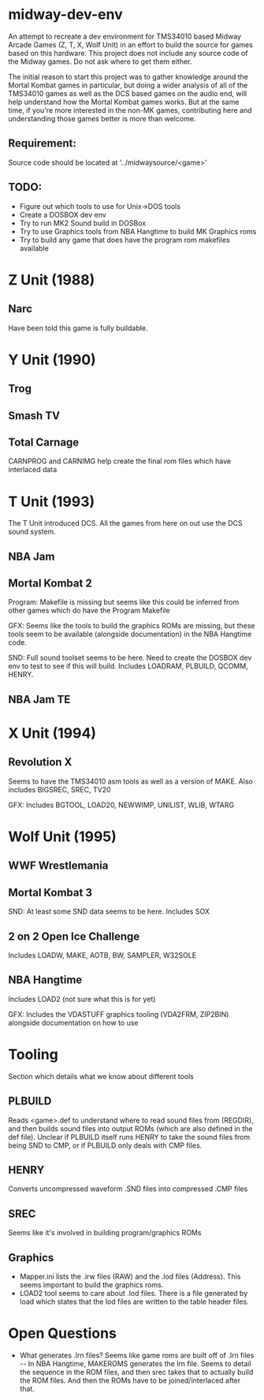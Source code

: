 # midway-dev-env
An attempt to recreate a dev environment for TMS34010 based Midway Arcade Games (Z, T, X, Wolf Unit) in an effort to build the source for games based on this hardware. This project does not include any source code of the Midway games. Do not ask where to get them either.

The initial reason to start this project was to gather knowledge around the Mortal Kombat games in particular, but doing a wider analysis of all of the TMS34010 games as well as the DCS based games on the audio end, will help understand how the Mortal Kombat games works. But at the same time, if you're more interested in the non-MK games, contributing here and understanding those games better is more than welcome.


## Requirement:
Source code should be located at '../midwaysource/\<game\>'

## TODO:
- Figure out which tools to use for Unix->DOS tools
- Create a DOSBOX dev env
- Try to run MK2 Sound build in DOSBox
- Try to use Graphics tools from NBA Hangtime to build MK Graphics roms
- Try to build any game that does have the program rom makefiles available

# Z Unit (1988)
## Narc
Have been told this game is fully buildable.

# Y Unit (1990)

## Trog

## Smash TV

## Total Carnage
CARNPROG and CARNIMG help create the final rom files which have interlaced data

# T Unit (1993)
The T Unit introduced DCS. All the games from here on out use the DCS sound system.

## NBA Jam


## Mortal Kombat 2
Program: Makefile is missing but seems like this could be inferred from other games which do have the Program Makefile

GFX: Seems like the tools to build the graphics ROMs are missing, but these tools seem to be available (alongside documentation) in the NBA Hangtime code.

SND: Full sound toolset seems to be here. Need to create the DOSBOX dev env to test to see if this will build. Includes LOADRAM, PLBUILD, QCOMM, HENRY.

## NBA Jam TE

# X Unit (1994)

## Revolution X
Seems to have the TMS34010 asm tools as well as a version of MAKE. Also includes BIGSREC, SREC, TV20

GFX: Includes BGTOOL, LOAD20, NEWWIMP, UNILIST, WLIB, WTARG

# Wolf Unit (1995)

## WWF Wrestlemania

## Mortal Kombat 3
SND: At least some SND data seems to be here. Includes SOX

## 2 on 2 Open Ice Challenge
Includes LOADW, MAKE, AOTB, BW, SAMPLER, W32SOLE

## NBA Hangtime
Includes LOAD2 (not sure what this is for yet)

GFX: Includes the VDASTUFF graphics tooling (VDA2FRM, ZIP2BIN) alongside documentation on how to use

# Tooling
Section which details what we know about different tools

## PLBUILD
Reads \<game\>.def to understand where to read sound files from (REGDIR), and then builds sound files into output ROMs (which are also defined in the def file). Unclear if PLBUILD itself runs HENRY to take the sound files from being SND to CMP, or if PLBUILD only deals with CMP files.

## HENRY
Converts uncompressed waveform .SND files into compressed .CMP files

## SREC
Seems like it's involved in building program/graphics ROMs

## Graphics
- Mapper.ini lists the .irw files (RAW) and the .lod files (Address). This seems important to build the graphics roms.
- LOAD2 tool seems to care about .lod files. There is a file generated by load which states that the lod files are written to the table header files.

# Open Questions
- What generates .lrn files? Seems like game roms are built off of .lrn files
-- In NBA Hangtime, MAKEROMS generates the lrn file. Seems to detail the sequence in the ROM files, and then srec takes that to actually build the ROM files. And then the ROMs have to be joined/interlaced after that.